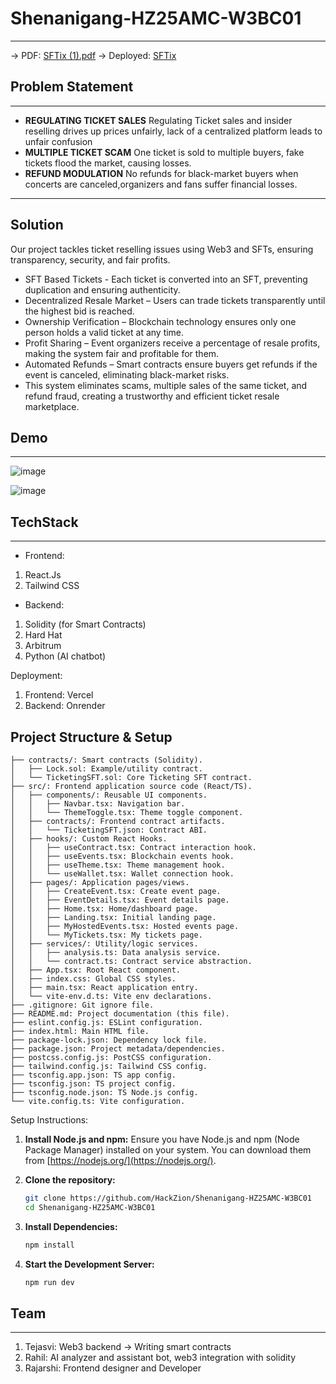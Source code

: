 # Shenanigang-HZ25AMC-W3BC01
----------------------------------
-> PDF: [SFTix (1).pdf](https://github.com/user-attachments/files/18956411/SFTix.1.pdf)
-> Deployed: [SFTix](https://shenanigang-hz-25-amc-w3-bc-01.vercel.app/)

## Problem Statement
----------------------------------
- **REGULATING TICKET SALES**
Regulating Ticket sales and insider reselling drives up prices unfairly, lack of a centralized platform leads to unfair confusion
- **MULTIPLE TICKET SCAM**
One ticket is sold to multiple buyers, fake tickets flood the market, causing losses.
- **REFUND MODULATION**
No refunds for black-market buyers when concerts are canceled,organizers and fans suffer financial losses.
---------------------------
## Solution
Our project tackles ticket reselling issues using Web3 and SFTs, ensuring transparency, security, and fair profits.

- SFT Based Tickets - Each ticket is converted into an SFT, preventing duplication and ensuring authenticity.
- Decentralized Resale Market – Users can trade tickets transparently until the highest bid is reached.
- Ownership Verification – Blockchain technology ensures only one person holds a valid ticket at any time.
- Profit Sharing – Event organizers receive a percentage of resale profits, making the system fair and profitable for them.
- Automated Refunds – Smart contracts ensure buyers get refunds if the event is canceled, eliminating black-market risks.
- This system eliminates scams, multiple sales of the same ticket, and refund fraud, creating a trustworthy and efficient ticket resale marketplace.
  
## Demo
----------------------------------
![image](https://github.com/user-attachments/assets/d8d757d5-2c2f-4a02-9323-84e9873f6f8a)

![image](https://github.com/user-attachments/assets/5eac393c-1622-424e-b72a-3f0e3e431443)


## TechStack
-----------------------------------
- Frontend:
1) React.Js
2) Tailwind CSS

- Backend:
1) Solidity (for Smart Contracts)
2) Hard Hat
3) Arbitrum
4) Python (AI chatbot)

Deployment:
1) Frontend: Vercel
2) Backend: Onrender
 
## Project Structure & Setup
```
├── contracts/: Smart contracts (Solidity).
│   ├── Lock.sol: Example/utility contract.
│   └── TicketingSFT.sol: Core Ticketing SFT contract.
├── src/: Frontend application source code (React/TS).
│   ├── components/: Reusable UI components.
│   │   ├── Navbar.tsx: Navigation bar.
│   │   └── ThemeToggle.tsx: Theme toggle component.
│   ├── contracts/: Frontend contract artifacts.
│   │   └── TicketingSFT.json: Contract ABI.
│   ├── hooks/: Custom React Hooks.
│   │   ├── useContract.tsx: Contract interaction hook.
│   │   ├── useEvents.tsx: Blockchain events hook.
│   │   ├── useTheme.tsx: Theme management hook.
│   │   └── useWallet.tsx: Wallet connection hook.
│   ├── pages/: Application pages/views.
│   │   ├── CreateEvent.tsx: Create event page.
│   │   ├── EventDetails.tsx: Event details page.
│   │   ├── Home.tsx: Home/dashboard page.
│   │   ├── Landing.tsx: Initial landing page.
│   │   ├── MyHostedEvents.tsx: Hosted events page.
│   │   └── MyTickets.tsx: My tickets page.
│   ├── services/: Utility/logic services.
│   │   ├── analysis.ts: Data analysis service.
│   │   └── contract.ts: Contract service abstraction.
│   ├── App.tsx: Root React component.
│   ├── index.css: Global CSS styles.
│   ├── main.tsx: React application entry.
│   └── vite-env.d.ts: Vite env declarations.
├── .gitignore: Git ignore file.
├── README.md: Project documentation (this file).
├── eslint.config.js: ESLint configuration.
├── index.html: Main HTML file.
├── package-lock.json: Dependency lock file.
├── package.json: Project metadata/dependencies.
├── postcss.config.js: PostCSS configuration.
├── tailwind.config.js: Tailwind CSS config.
├── tsconfig.app.json: TS app config.
├── tsconfig.json: TS project config.
├── tsconfig.node.json: TS Node.js config.
└── vite.config.ts: Vite configuration.
```
Setup Instructions:

1.  **Install Node.js and npm:** Ensure you have Node.js and npm (Node Package Manager) installed on your system. You can download them from [https://nodejs.org/](https://nodejs.org/).

2.  **Clone the repository:**
    ```bash
    git clone https://github.com/HackZion/Shenanigang-HZ25AMC-W3BC01
    cd Shenanigang-HZ25AMC-W3BC01


3.  **Install Dependencies:**
    ```bash
    npm install
    ```
    
4.  **Start the Development Server:**
    ```bash
    npm run dev
    ```

## Team
------------------------------------
1) Tejasvi: Web3 backend -> Writing smart contracts
2) Rahil: AI analyzer and assistant bot, web3 integration with solidity
3) Rajarshi: Frontend designer and Developer
